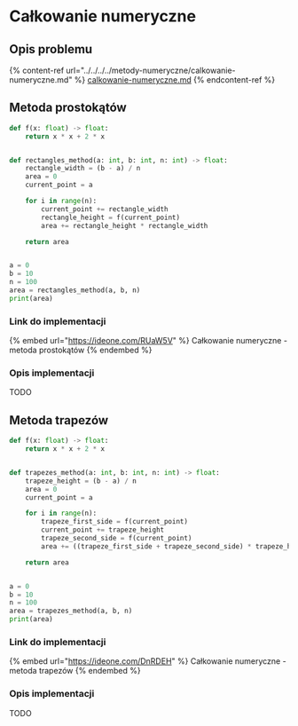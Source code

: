 # Całkowanie numeryczne

## Opis problemu

{% content-ref url="../../../../metody-numeryczne/calkowanie-numeryczne.md" %}
[calkowanie-numeryczne.md](../../../../metody-numeryczne/calkowanie-numeryczne.md)
{% endcontent-ref %}

## Metoda prostokątów

```python
def f(x: float) -> float:
    return x * x + 2 * x


def rectangles_method(a: int, b: int, n: int) -> float:
    rectangle_width = (b - a) / n
    area = 0
    current_point = a

    for i in range(n):
        current_point += rectangle_width
        rectangle_height = f(current_point)
        area += rectangle_height * rectangle_width

    return area


a = 0
b = 10
n = 100
area = rectangles_method(a, b, n)
print(area)
```

### Link do implementacji

{% embed url="https://ideone.com/RUaW5V" %}
Całkowanie numeryczne - metoda prostokątów
{% endembed %}

### Opis implementacji

TODO

## Metoda trapezów

```python
def f(x: float) -> float:
    return x * x + 2 * x


def trapezes_method(a: int, b: int, n: int) -> float:
    trapeze_height = (b - a) / n
    area = 0
    current_point = a

    for i in range(n):
        trapeze_first_side = f(current_point)
        current_point += trapeze_height
        trapeze_second_side = f(current_point)
        area += ((trapeze_first_side + trapeze_second_side) * trapeze_height) / 2

    return area


a = 0
b = 10
n = 100
area = trapezes_method(a, b, n)
print(area)
```

### Link do implementacji

{% embed url="https://ideone.com/DnRDEH" %}
Całkowanie numeryczne - metoda trapezów
{% endembed %}

### Opis implementacji

TODO
